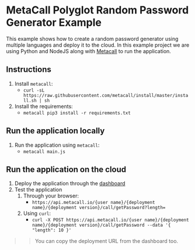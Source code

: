 # MetaCall Polyglot Random Password Generator Example
This example shows how to create a random password generator using multiple languages and deploy it to the cloud.
In this example project we are using Python and NodeJS along with [Metacall](https://github.com/metacall) to run the application.

## Instructions
1. Install `metacall`: 
   - `curl -sL https://raw.githubusercontent.com/metacall/install/master/install.sh | sh`
2. Install the requirements:
   - `metacall pip3 install -r requirements.txt` 

## Run the application locally
1. Run the application using `metacall`: 
   - `metacall main.js`

## Run the application on the cloud
1. Deploy the application through the [dashboard](https://dashboard.metacall.io/)
2. Test the application
   1. Through your browser:
      - `https://api.metacall.io/{user name}/{deployment name}/{deployment version}/call/getPassword?length=`
   2. Using `curl`:
      - `curl -X POST https://api.metacall.io/{user name}/{deployment name}/{deployment version}/call/getPassword --data '{ "length": 10 }'`
>> You can copy the deployment URL from the dashboard too. 





